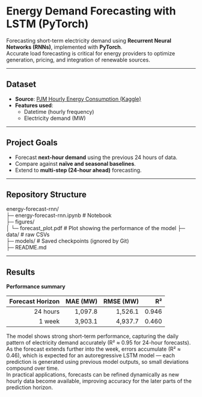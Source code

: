 # Energy Demand Forecasting with LSTM (PyTorch)

Forecasting short-term electricity demand using **Recurrent Neural Networks (RNNs)**, implemented with **PyTorch**.  
Accurate load forecasting is critical for energy providers to optimize generation, pricing, and integration of renewable sources.  

---

## Dataset
- **Source**: [PJM Hourly Energy Consumption (Kaggle)](https://www.kaggle.com/robikscube/hourly-energy-consumption)  
- **Features used**:  
  - Datetime (hourly frequency)  
  - Electricity demand (MW)  


---

## Project Goals
- Forecast **next-hour demand** using the previous 24 hours of data.  
- Compare against **naïve and seasonal baselines**.  
- Extend to **multi-step (24-hour ahead)** forecasting.  

---

## Repository Structure

energy-forecast-rnn/    
├─ energy-forecast-rnn.ipynb # Notebook     
├─ figures/     
│    └─ forecast_plot.pdf    # Plot showing the performance of the model
├─ data/ # raw CSVs    
├─ models/  # Saved checkpoints (ignored by Git)    
├─ README.md    

---

## Results

**Performance summary**

| Forecast Horizon | MAE (MW) | RMSE (MW) | R² |
|------------------:|----------:|-----------:|----:|
| 24 hours          | 1,097.8  | 1,526.1    | 0.946 |
| 1 week            | 3,903.1  | 4,937.7    | 0.460 |

The model shows strong short-term performance, capturing the daily pattern of electricity demand accurately (R² ≈ 0.95 for 24-hour forecasts).  
As the forecast extends further into the week, errors accumulate (R² ≈ 0.46), which is expected for an autoregressive LSTM model — each prediction is generated using previous model outputs, so small deviations compound over time.  
In practical applications, forecasts can be refined dynamically as new hourly data become available, improving accuracy for the later parts of the prediction horizon.